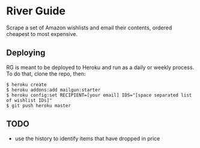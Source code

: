 # River Guide

Scrape a set of Amazon wishlists and email their contents, ordered cheapest to most expensive.

## Deploying

RG is meant to be deployed to Heroku and run as a daily or weekly process. To do that, clone the repo, then:

    $ heroku create
    $ heroku addons:add mailgun:starter
    $ heroku config:set RECIPIENT=[your email] IDS="[space separated list of wishlist IDs]"
    $ git push heroku master

## TODO
* use the history to identify items that have dropped in price
